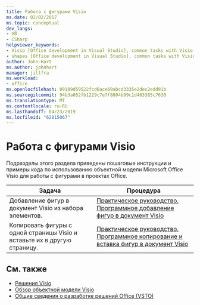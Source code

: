 ```yaml
---
title: Работа с фигурами Visio
ms.date: 02/02/2017
ms.topic: conceptual
dev_langs:
- VB
- CSharp
helpviewer_keywords:
- Visio [Office development in Visual Studio], common tasks with Visio shapes
- shapes [Office development in Visual Studio], common tasks with Visio shapes
author: John-Hart
ms.author: johnhart
manager: jillfra
ms.workload:
- office
ms.openlocfilehash: 09109d59522fcd6ace69abcd3335e2dec2edd91b
ms.sourcegitcommit: 94b3a052fb1229c7e7f8804b09c1d403385c7630
ms.translationtype: MT
ms.contentlocale: ru-RU
ms.lasthandoff: 04/23/2019
ms.locfileid: "62815067"
---
```

# <a name="work-with-visio-shapes"></a>Работа с фигурами Visio
  Подразделы этого раздела приведены пошаговые инструкции и примеры кода по использованию объектной модели Microsoft Office Visio для работы с фигурами в проектах Office.

|Задача|Процедура|
|----------|---------------|
|Добавление фигур в документ Visio из набора элементов.|[Практическое руководство. Программное добавление фигур в документ Visio](../vsto/how-to-programmatically-add-shapes-to-a-visio-document.md)|
|Копировать фигуры с одной страницы Visio и вставьте их в другую страницу.|[Практическое руководство. Программное копирование и вставка фигур в документ Visio](../vsto/how-to-programmatically-copy-and-paste-shapes-in-a-visio-document.md)|

## <a name="see-also"></a>См. также
- [Решения Visio](../vsto/visio-solutions.md)
- [Обзор объектной модели Visio](../vsto/visio-object-model-overview.md)
- [Общие сведения о разработке решений Office &#40;VSTO&#41;](../vsto/office-solutions-development-overview-vsto.md)
